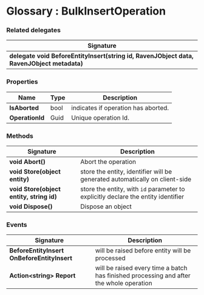 ﻿# Glossary : BulkInsertOperation

### Related delegates

| Signature |
| ----------|
| **delegate void BeforeEntityInsert(string id, RavenJObject data, RavenJObject metadata)** |

### Properties

| Name | Type | Description |
| ------------- | ------------- | ----- |
| **IsAborted** | bool | indicates if operation has aborted. |
| **OperationId** | Guid | Unique operation Id. |

### Methods

| Signature | Description |
| ----------| ----- |
| **void Abort()** | Abort the operation |
| **void Store(object entity)** | store the entity, identifier will be generated automatically on client-side |
| **void Store(object entity, string id)** | store the entity, with `id` parameter to explicitly declare the entity identifier |
| **void Dispose()** | Dispose an object |

### Events

| Signature | Description |
| ----------| ----- |
| **BeforeEntityInsert OnBeforeEntityInsert** | will be raised before entity will be processed |
| **Action&lt;string&gt; Report** |  will be raised every time a batch has finished processing and after the whole operation |
